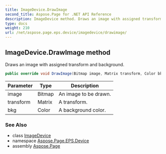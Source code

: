 ```yaml
---
title: ImageDevice.DrawImage
second_title: Aspose.Page for .NET API Reference
description: ImageDevice method. Draws an image with assigned transform and background
type: docs
weight: 210
url: /net/aspose.page.eps.device/imagedevice/drawimage/
---
```

## ImageDevice.DrawImage method

Draws an image with assigned transform and background.

```csharp
public override void DrawImage(Bitmap image, Matrix transform, Color bkg)
```

| Parameter | Type | Description |
| --- | --- | --- |
| image | Bitmap | An image to be drawn. |
| transform | Matrix | A transform. |
| bkg | Color | A background color. |

### See Also

* class [ImageDevice](../)
* namespace [Aspose.Page.EPS.Device](../../imagedevice/)
* assembly [Aspose.Page](../../../)


